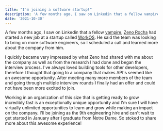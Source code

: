 ```yaml
---
title: "I'm joining a software startup!"
description: 'A few months ago, I saw on Linkedin that a fellow vampire, Zeno Rocha had started a new job at a startup called WorkOS. He said the team was looking to bring on more software engineers, so I scheduled a call and learned more about the company from him.'
date: '2021-10-30'
---
```


A few months ago, I saw on Linkedin that a fellow [vampire](https://github.com/dracula/dracula-theme), [Zeno Rocha](https://zenorocha.com/) had started a new job at a startup called [WorkOS](https://workos.com/).
He said the team was looking to bring on more software engineers, so I scheduled a call and learned more about the company from him.

I quickly became very impressed by what Zeno had shared with me about the company as well as from the research I had done and began the interview process.
I've always loved building tools for other developers, therefore I thought that going to a company that makes API's seemed like an awesome opportunity.
After meeting many more members of the team and going through multiple interview rounds I finally had an offer and could not have been more excited to join.

Working in an organization of this size that is getting ready to grow incredibly fast is an exceptionally unique opportunity and I'm sure I will have virtually unlimited opportunities to learn and grow while making an impact on the company.
I'll be joining as the 9th engineering hire and can't wait to get started in January after I graduate from Notre Dame.
So stoked to share more about this awesome experience!
